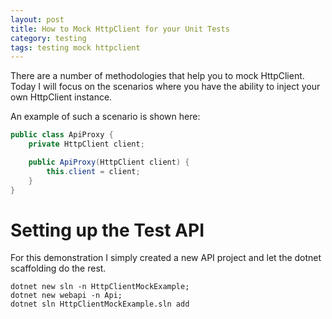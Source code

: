 ```yaml
---
layout: post
title: How to Mock HttpClient for your Unit Tests
category: testing
tags: testing mock httpclient
---
```


There are a number of methodologies that help you to mock HttpClient. Today I will focus on the scenarios where you have the ability to inject your own HttpClient instance.

An example of such a scenario is shown here:

```csharp
public class ApiProxy {
    private HttpClient client;

    public ApiProxy(HttpClient client) {
        this.client = client;
    }
}
```

# Setting up the Test API
For this demonstration I simply created a new API project and let the dotnet scaffolding do the rest.

```shell
dotnet new sln -n HttpClientMockExample;
dotnet new webapi -n Api;
dotnet sln HttpClientMockExample.sln add 
```
